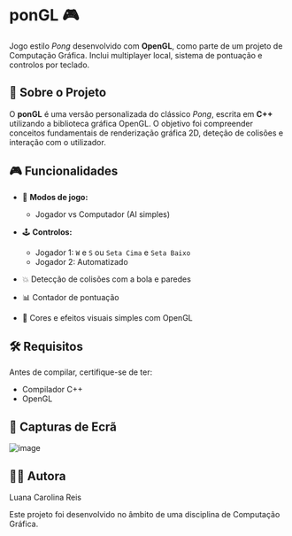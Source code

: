 # ponGL 🎮

Jogo estilo *Pong* desenvolvido com **OpenGL**, como parte de um projeto de Computação Gráfica. Inclui multiplayer local, sistema de pontuação e controlos por teclado.

## 🧠 Sobre o Projeto

O **ponGL** é uma versão personalizada do clássico *Pong*, escrita em **C++** utilizando a biblioteca gráfica OpenGL. O objetivo foi compreender conceitos fundamentais de renderização gráfica 2D, deteção de colisões e interação com o utilizador.

## 🎮 Funcionalidades

- 🎲 **Modos de jogo:**
  - Jogador vs Computador (AI simples)

- 🕹️ **Controlos:**
  - Jogador 1: `W` e `S` ou `Seta Cima` e `Seta Baixo`
  - Jogador 2: Automatizado
    
- 💥 Detecção de colisões com a bola e paredes
- 📊 Contador de pontuação
- 🌈 Cores e efeitos visuais simples com OpenGL

## 🛠️ Requisitos

Antes de compilar, certifique-se de ter:

- Compilador C++
- OpenGL

## 📸 Capturas de Ecrã
![image](https://github.com/user-attachments/assets/6a808dc8-a23d-4be9-bc94-da46e55847a1)

## 👩‍💻 Autora
Luana Carolina Reis

Este projeto foi desenvolvido no âmbito de uma disciplina de Computação Gráfica.
